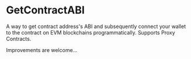 # GetContractABI
A way to get contract address's ABI and subsequently connect your wallet to the contract on EVM blockchains programmatically. Supports Proxy Contracts.

Improvements are welcome...
